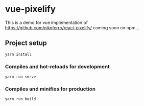 # vue-pixelify

This is a demo for vue implementation of https://github.com/nikoferro/react-pixelify/ 
coming soon on npm...

## Project setup
```
yarn install
```

### Compiles and hot-reloads for development
```
yarn run serve
```

### Compiles and minifies for production
```
yarn run build
```
